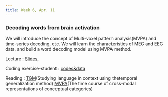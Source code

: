 ```yaml
---
title: Week 6, Apr. 11
---
```


### Decoding words from brain activation

We will introduce the concept of Multi-voxel pattern analysis(MVPA) and time-series decoding, etc. We will learn the characteristics of MEG and EEG data, and build a word decoding model using MVPA method. 

Lecture
: [Slides](), 

Coding exercise-student
: [codes&data]()

Reading
:
[TGM](https://royalsocietypublishing.org/doi/epdf/10.1098/rstb.2018.0531)(Studying language in context using thetemporal generalization method)
[MVPA](https://www.sciencedirect.com/science/article/pii/S1053811923004056)(The time course of cross-modal representations of conceptual categories)
